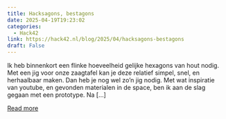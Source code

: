 ```yaml
---
title: Hacksagons, bestagons
date: 2025-04-19T19:23:02
categories:
  - Hack42
link: https://hack42.nl/blog/2025/04/hacksagons-bestagons
draft: False
---
```


Ik heb binnenkort een flinke hoeveelheid gelijke hexagons van hout nodig. Met een jig voor onze zaagtafel kan je deze relatief simpel, snel, en herhaalbaar maken. Dan heb je nog wel zo&#8217;n jig nodig. Met wat inspiratie van youtube, en gevonden materialen in de space, ben ik aan de slag gegaan met een prototype. Na [&#8230;]

[Read more](https://hack42.nl/blog/2025/04/hacksagons-bestagons)